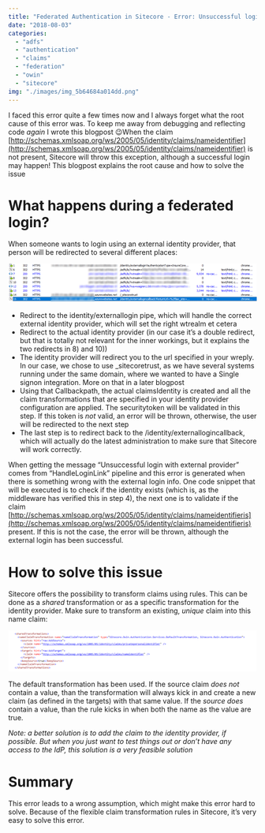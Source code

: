 ```yaml
---
title: "Federated Authentication in Sitecore - Error: Unsuccessful login with external provider"
date: "2018-08-03"
categories: 
  - "adfs"
  - "authentication"
  - "claims"
  - "federation"
  - "owin"
  - "sitecore"
img: "./images/img_5b64684a014dd.png"
---
```


I faced this error quite a few times now and I always forget what the root cause of this error was. To keep me away from debugging and reflecting code _again_ I wrote this blogpost 😉When the claim [http://schemas.xmlsoap.org/ws/2005/05/identity/claims/nameidentifier](http://schemas.xmlsoap.org/ws/2005/05/identity/claims/nameidentifier) is not present, Sitecore will throw this exception, although a successful login may happen! This blogpost explains the root cause and how to solve the issue

# What happens during a federated login?

When someone wants to login using an external identity provider, that person will be redirected to several different places:

![](images/img_5b6468955f380.png)

- Redirect to the identity/externallogin pipe, which will handle the correct external identity provider, which will set the right wtrealm et cetera
- Redirect to the actual identity provider (in our case it’s a double redirect, but that is totally not relevant for the inner workings, but it explains the two redirects in 8) and 10))
- The identity provider will redirect you to the url specified in your wreply. In our case, we chose to use \_sitecoretrust, as we have several systems running under the same domain, where we wanted to have a Single signon integration. More on that in a later blogpost
- Using that Callbackpath, the actual claimsIdentity is created and all the claim transformations that are specified in your identity provider configuration are applied. The securitytoken will be validated in this step. If this token is _not_ valid, an error will be thrown, otherwise, the user will be redirected to the next step
- The last step is to redirect back to the /identity/externallogincallback, which will actually do the latest administration to make sure that Sitecore will work correctly.

When getting the message “Unsuccessful login with external provider” comes from “HandleLoginLink” pipeline and this error is generated when there is something wrong with the external login info. One code snippet that will be executed is to check if the identity exists (which is, as the middleware has verified this in step 4), the next one is to validate if the claim [http://schemas.xmlsoap.org/ws/2005/05/identity/claims/nameidentifieris](http://schemas.xmlsoap.org/ws/2005/05/identity/claims/nameidentifieris) present. If this is not the case, the error will be thrown, although the external login has been successful.

# How to solve this issue

Sitecore offers the possibility to transform claims using rules. This can be done as a _shared_ transformation or as a specific transformation for the identity provider. Make sure to transform an existing, _unique_ claim into this name claim:

![](images/img_5b6468c1b9bf6.png)

The default transformation has been used. If the source claim _does not_ contain a value, than the transformation will always kick in and create a new claim (as defined in the targets) with that same value. If the _source does_ contain a value, than the rule kicks in when both the name as the value are true.

_Note: a better solution is to add the claim to the identity provider, if possible. But when you just want to test things out or don’t have any access to the IdP, this solution is a very feasible solution_

# Summary

This error leads to a wrong assumption, which might make this error hard to solve. Because of the flexible claim transformation rules in Sitecore, it’s very easy to solve this error.
